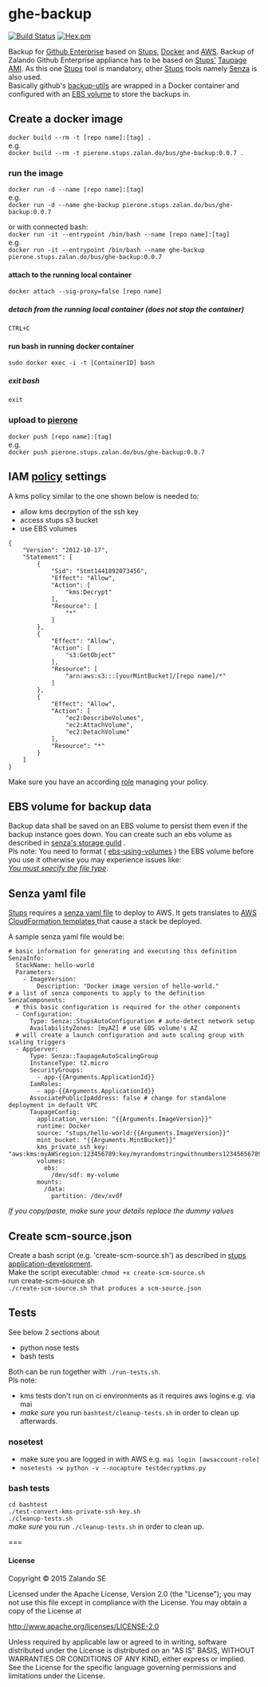 # ghe-backup

[![Build Status](https://travis-ci.org/zalando/ghe-backup.svg?branch=master)](https://travis-ci.org/zalando/ghe-backup)        [![Hex.pm](https://img.shields.io/hexpm/l/plug.svg)](https://github.com/zalando/ghe-backup/blob/master/LICENSE.txt)   

Backup for [Github Enterprise](https://enterprise.github.com/) based on [Stups](https://stups.io/), [Docker](https://www.docker.com/) and [AWS](https://aws.amazon.com).
Backup of Zalando Github Enterprise appliance has to be based on [Stups'](https://stups.io/) [Taupage AMI](https://github.com/zalando-stups/taupage). As this one [Stups](https://stups.io/) tool is mandatory, other [Stups](https://stups.io/) tools namely [Senza](https://github.com/zalando-stups/senza) is also used.    
Basically github's [backup-utils](https://github.com/github/backup-utils) are wrapped in a
Docker container and configured with an
[EBS volume](https://aws.amazon.com/de/ebs/) to store the backups in.

## Create a docker image
```docker build --rm -t [repo name]:[tag] . ```  
e.g.  
```docker build --rm -t pierone.stups.zalan.do/bus/ghe-backup:0.0.7 . ```

### run the image  
```docker run -d --name [repo name]:[tag] ```  
e.g.  
```docker run -d --name ghe-backup pierone.stups.zalan.do/bus/ghe-backup:0.0.7 ```

or with connected bash:  
```docker run -it --entrypoint /bin/bash --name [repo name]:[tag] ```    
e.g.  
```docker run -it --entrypoint /bin/bash --name ghe-backup pierone.stups.zalan.do/bus/ghe-backup:0.0.7 ```

#### attach to the running local container
```docker attach --sig-proxy=false [repo name] ```  
##### detach from the running local container (does not stop the container)
```CTRL+C ```  

#### run bash in running docker container
```sudo docker exec -i -t [ContainerID] bash ```
##### exit bash
```exit ```

### upload to [pierone](https://github.com/zalando-stups/pierone)
```docker push [repo name]:[tag]```  
e.g.  
```docker push pierone.stups.zalan.do/bus/ghe-backup:0.0.7```

## IAM [policy](http://docs.aws.amazon.com/IAM/latest/UserGuide/reference_policies.html) settings

A kms policy similar to the one shown below is needed to:   
* allow kms decrpytion of the ssh key
* access stups s3 bucket
* use EBS volumes
```  
{  
    "Version": "2012-10-17",  
    "Statement": [  
        {  
            "Sid": "Stmt1441892073456",  
            "Effect": "Allow",  
            "Action": [  
                "kms:Decrypt"  
            ],  
            "Resource": [   
                "*"  
            ]  
        },  
        {  
            "Effect": "Allow",  
            "Action": [  
                "s3:GetObject"  
            ],  
            "Resource": [  
                "arn:aws:s3:::[yourMintBucket]/[repo name]/*"  
            ]  
        },  
        {  
            "Effect": "Allow",  
            "Action": [  
                "ec2:DescribeVolumes",  
                "ec2:AttachVolume",  
                "ec2:DetachVolume"  
            ],  
            "Resource": "*"  
        }  
    ]  
}  
```   

Make sure you have an according [role](http://docs.aws.amazon.com/IAM/latest/UserGuide/id_roles.html) managing your policy.

## EBS volume for backup data
Backup data shall be saved on an EBS volume to persist them even if the backup
instance goes down. You can create such an ebs volume as described in [senza's storage guild](https://docs.stups.io/en/latest/user-guide/storage.html) .  
Pls note: You need to format ( [ebs-using-volumes](http://docs.aws.amazon.com/AWSEC2/latest/UserGuide/ebs-using-volumes.html) ) the EBS volume before you use it otherwise you may experience issues like:  
[_You must specify the file type_](https://forums.aws.amazon.com/thread.jspa?messageID=450413).  

## Senza yaml file
[Stups](https://stups.io/) requires a [senza yaml file](http://docs.stups.io/en/latest/components/senza.html#senza-info)
to deploy to AWS. It gets translates to
[AWS CloudFormation templates ](http://docs.aws.amazon.com/AWSCloudFormation/latest/UserGuide/template-guide.html)
that cause a stack be deployed.

A sample senza yaml file would be:  
```  
# basic information for generating and executing this definition   
SenzaInfo:  
  StackName: hello-world  
  Parameters:  
    - ImageVersion:
        Description: "Docker image version of hello-world."
# a list of senza components to apply to the definition
SenzaComponents:
  # this basic configuration is required for the other components
  - Configuration:
      Type: Senza::StupsAutoConfiguration # auto-detect network setup
      AvailabilityZones: [myAZ] # use EBS volume's AZ
  # will create a launch configuration and auto scaling group with scaling triggers
  - AppServer:
      Type: Senza::TaupageAutoScalingGroup
      InstanceType: t2.micro
      SecurityGroups:
        - app-{{Arguments.ApplicationId}}
      IamRoles:
        - app-{{Arguments.ApplicationId}}
      AssociatePublicIpAddress: false # change for standalone deployment in default VPC
      TaupageConfig:
        application_version: "{{Arguments.ImageVersion}}"
        runtime: Docker
        source: "stups/hello-world:{{Arguments.ImageVersion}}"
        mint_bucket: "{{Arguments.MintBucket}}"
        kms_private_ssh_key: "aws:kms:myAWSregion:123456789:key/myrandomstringwithnumbers123456567890"
        volumes:
          ebs:
            /dev/sdf: my-volume
        mounts:
          /data:
            partition: /dev/xvdf  
```
_If you copy/paste, make sure your details replace the dummy values_  


## Create scm-source.json
Create a bash script (e.g. 'create-scm-source.sh') as described in
[stups application-development](http://docs.stups.io/en/latest/user-guide/application-development.html).  
Make the script executable: ```chmod +x create-scm-source.sh ```  
run create-scm-source.sh  
```./create-scm-source.sh that produces a scm-source.json ```  


## Tests
See below 2 sections about
* python nose tests
* bash tests

Both can be run together with ```./run-tests.sh```.  
Pls note:

* kms tests don't run on ci environments as it requires aws logins e.g. via mai
* *make sure* you run ```bashtest/cleanup-tests.sh```  in order to clean up afterwards.

### nosetest
* make sure you are logged in with AWS e.g. ```mai login [awsaccount-role]```  
* ```nosetests -w python -v --nocapture testdecryptkms.py```  

### bash tests
``` cd bashtest ```  
``` ./test-convert-kms-private-ssh-key.sh ```  
``` ./cleanup-tests.sh ```  
*make sure* you run ```./cleanup-tests.sh``` in order to clean up.  

===
#### License


Copyright © 2015 Zalando SE

Licensed under the Apache License, Version 2.0 (the "License");
you may not use this file except in compliance with the License.
You may obtain a copy of the License at

http://www.apache.org/licenses/LICENSE-2.0

Unless required by applicable law or agreed to in writing, software
distributed under the License is distributed on an "AS IS" BASIS,
WITHOUT WARRANTIES OR CONDITIONS OF ANY KIND, either express or implied.
See the License for the specific language governing permissions and
limitations under the License.
